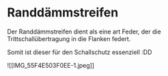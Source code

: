 # Randdämmstreifen

Der Randdämmstreifen dient als eine art Feder, der die Trittschallübertragung in die Flanken federt.

Somit ist dieser für den Schallschutz essenziell :DD

![[IMG_55F4E503F0EE-1.jpeg]]